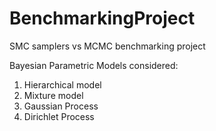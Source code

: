# BenchmarkingProject

SMC samplers vs MCMC benchmarking project

Bayesian Parametric Models considered:

1. Hierarchical model
2. Mixture model
3. Gaussian Process
4. Dirichlet Process


